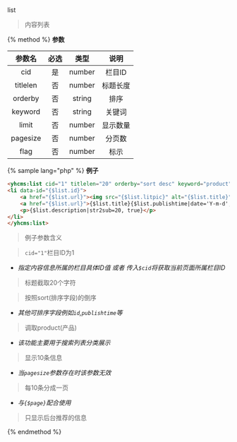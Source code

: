 #
list

> 内容列表

{% method %}
**参数**

|参数名|必选|类型|说明|
|:----:|:--:|:--:|:--:|
|cid|是|number|栏目ID|
|titlelen|否|number|标题长度|
|orderby|否|string|排序|
|keyword|否|string|关键词|
|limit|否|number|显示数量|
|pagesize|否|number|分页数|
|flag|否|number|标示|

{% sample lang="php" %}
**例子**

```html
<yhcms:list cid="1" titlelen="20" orderby="sort desc" keyword="product" limit="10" pagesize="10" flag="c">
<li data-id="{$list.id}">
    <a href="{$list.url}"><img src="{$list.litpic}" alt="{$list.title}"></a>
    <a href="{$list.url}">{$list.title}{$list.publishtime|date='Y-m-d',###}</a>
    <p>{$list.description|str2sub=20, true}</p>
</li>
</yhcms:list>
```

>例子参数含义

>`cid="1"`栏目ID为1
* *指定内容信息所属的栏目具体ID值 或者 传入`$cid`将获取当前页面所属栏目ID*
   
>标题截取20个字符

>按照sort(排序字段)的倒序
* *其他可排序字段例如`id`,`publishtime`等*

>调取product(产品)
* *该功能主要用于搜索列表分类展示*

>显示10条信息
* *当`pagesize`参数存在时该参数无效*

>每10条分成一页
* *与`{$page}`配合使用*

>只显示后台推荐的信息



{% endmethod %}